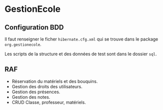 # GestionEcole

## Configuration BDD
Il faut renseigner le ficher `hibernate.cfg.xml` qui se trouve dans le package `org.gestionecole`.

Les scripts de la structure et des données de test sont dans le dossier `sql`.

## RAF

* Réservation du matériels et des bouquins.
* Gestion des droits des utilisateurs.
* Gestion des présences.
* Gestion des notes.
* CRUD Classe, professeur, matériels.
